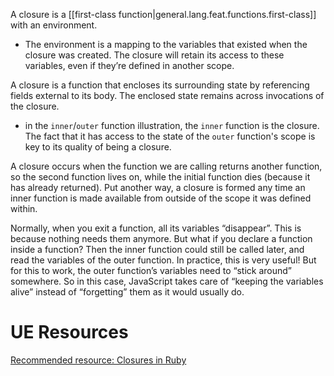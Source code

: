
A closure is a [[first-class function|general.lang.feat.functions.first-class]] with an environment.
- The environment is a mapping to the variables that existed when the closure was created. The closure will retain its access to these variables, even if they’re defined in another scope.

A closure is a function that encloses its surrounding state by referencing fields external to its body. The enclosed state remains across invocations of the closure.
- in the `inner`/`outer` function illustration, the `inner` function is the closure. The fact that it has access to the state of the `outer` function's scope is key to its quality of being a closure.

A closure occurs when the function we are calling returns another function, so the second function lives on, while the initial function dies (because it has already returned). Put another way, a closure is formed any time an inner function is made available from outside of the scope it was defined within.


Normally, when you exit a function, all its variables “disappear”. This is because nothing needs them anymore. But what if you declare a function inside a function? Then the inner function could still be called later, and read the variables of the outer function. In practice, this is very useful! But for this to work, the outer function’s variables need to “stick around” somewhere. So in this case, JavaScript takes care of “keeping the variables alive” instead of “forgetting” them as it would usually do.

# UE Resources
[Recommended resource: Closures in Ruby](https://reprog.wordpress.com/2010/02/27/closures-finally-explained/)
